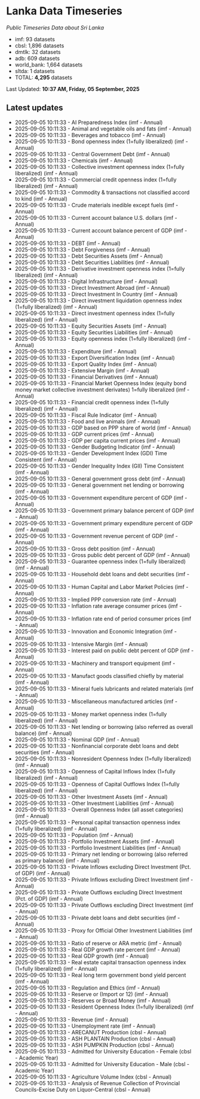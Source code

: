# Lanka Data Timeseries
*Public Timeseries Data about Sri Lanka*

* imf: 93 datasets
* cbsl: 1,896 datasets
* dmtlk: 32 datasets
* adb: 609 datasets
* world_bank: 1,664 datasets
* sltda: 1 datasets
* TOTAL: **4,295** datasets

Last Updated: **10:37 AM, Friday, 05 September, 2025**

## Latest updates

* 2025-09-05 10:11:33 - AI Preparedness Index (imf - Annual)
* 2025-09-05 10:11:33 - Animal and vegetable oils and fats (imf - Annual)
* 2025-09-05 10:11:33 - Beverages and tobacco (imf - Annual)
* 2025-09-05 10:11:33 - Bond openness index (1=fully liberalized) (imf - Annual)
* 2025-09-05 10:11:33 - Central Government Debt (imf - Annual)
* 2025-09-05 10:11:33 - Chemicals (imf - Annual)
* 2025-09-05 10:11:33 - Collective investment openness index (1=fully liberalized) (imf - Annual)
* 2025-09-05 10:11:33 - Commercial credit openness index (1=fully liberalized) (imf - Annual)
* 2025-09-05 10:11:33 - Commodity & transactions not classified accord to kind (imf - Annual)
* 2025-09-05 10:11:33 - Crude materials inedible except fuels (imf - Annual)
* 2025-09-05 10:11:33 - Current account balance U.S. dollars (imf - Annual)
* 2025-09-05 10:11:33 - Current account balance percent of GDP (imf - Annual)
* 2025-09-05 10:11:33 - DEBT (imf - Annual)
* 2025-09-05 10:11:33 - Debt Forgiveness (imf - Annual)
* 2025-09-05 10:11:33 - Debt Securities Assets (imf - Annual)
* 2025-09-05 10:11:33 - Debt Securities Liabilities (imf - Annual)
* 2025-09-05 10:11:33 - Derivative investment openness index (1=fully liberalized) (imf - Annual)
* 2025-09-05 10:11:33 - Digital Infrastructure (imf - Annual)
* 2025-09-05 10:11:33 - Direct Investment Abroad (imf - Annual)
* 2025-09-05 10:11:33 - Direct Investment In Country (imf - Annual)
* 2025-09-05 10:11:33 - Direct investment liquidation openness index (1=fully liberalized) (imf - Annual)
* 2025-09-05 10:11:33 - Direct investment openness index (1=fully liberalized) (imf - Annual)
* 2025-09-05 10:11:33 - Equity Securities Assets (imf - Annual)
* 2025-09-05 10:11:33 - Equity Securities Liabilities (imf - Annual)
* 2025-09-05 10:11:33 - Equity openness index (1=fully liberalized) (imf - Annual)
* 2025-09-05 10:11:33 - Expenditure (imf - Annual)
* 2025-09-05 10:11:33 - Export Diversification Index (imf - Annual)
* 2025-09-05 10:11:33 - Export Quality Index (imf - Annual)
* 2025-09-05 10:11:33 - Extensive Margin (imf - Annual)
* 2025-09-05 10:11:33 - Financial Derivatives (imf - Annual)
* 2025-09-05 10:11:33 - Financial Market Openness Index (equity bond money market collective investment derivates) 1=fully liberalized (imf - Annual)
* 2025-09-05 10:11:33 - Financial credit openness index (1=fully liberalized) (imf - Annual)
* 2025-09-05 10:11:33 - Fiscal Rule Indicator (imf - Annual)
* 2025-09-05 10:11:33 - Food and live animals (imf - Annual)
* 2025-09-05 10:11:33 - GDP based on PPP share of world (imf - Annual)
* 2025-09-05 10:11:33 - GDP current prices (imf - Annual)
* 2025-09-05 10:11:33 - GDP per capita current prices (imf - Annual)
* 2025-09-05 10:11:33 - Gender Budgeting Indicator (imf - Annual)
* 2025-09-05 10:11:33 - Gender Development Index (GDI) Time Consistent (imf - Annual)
* 2025-09-05 10:11:33 - Gender Inequality Index (GII) Time Consistent (imf - Annual)
* 2025-09-05 10:11:33 - General government gross debt (imf - Annual)
* 2025-09-05 10:11:33 - General government net lending or borrowing (imf - Annual)
* 2025-09-05 10:11:33 - Government expenditure percent of GDP (imf - Annual)
* 2025-09-05 10:11:33 - Government primary balance percent of GDP (imf - Annual)
* 2025-09-05 10:11:33 - Government primary expenditure percent of GDP (imf - Annual)
* 2025-09-05 10:11:33 - Government revenue percent of GDP (imf - Annual)
* 2025-09-05 10:11:33 - Gross debt position (imf - Annual)
* 2025-09-05 10:11:33 - Gross public debt percent of GDP (imf - Annual)
* 2025-09-05 10:11:33 - Guarantee openness index (1=fully liberalized) (imf - Annual)
* 2025-09-05 10:11:33 - Household debt loans and debt securities (imf - Annual)
* 2025-09-05 10:11:33 - Human Capital and Labor Market Policies (imf - Annual)
* 2025-09-05 10:11:33 - Implied PPP conversion rate (imf - Annual)
* 2025-09-05 10:11:33 - Inflation rate average consumer prices (imf - Annual)
* 2025-09-05 10:11:33 - Inflation rate end of period consumer prices (imf - Annual)
* 2025-09-05 10:11:33 - Innovation and Economic Integration (imf - Annual)
* 2025-09-05 10:11:33 - Intensive Margin (imf - Annual)
* 2025-09-05 10:11:33 - Interest paid on public debt percent of GDP (imf - Annual)
* 2025-09-05 10:11:33 - Machinery and transport equipment (imf - Annual)
* 2025-09-05 10:11:33 - Manufact goods classified chiefly by material (imf - Annual)
* 2025-09-05 10:11:33 - Mineral fuels lubricants and related materials (imf - Annual)
* 2025-09-05 10:11:33 - Miscellaneous manufactured articles (imf - Annual)
* 2025-09-05 10:11:33 - Money market openness index (1=fully liberalized) (imf - Annual)
* 2025-09-05 10:11:33 - Net lending or borrowing (also referred as overall balance) (imf - Annual)
* 2025-09-05 10:11:33 - Nominal GDP (imf - Annual)
* 2025-09-05 10:11:33 - Nonfinancial corporate debt loans and debt securities (imf - Annual)
* 2025-09-05 10:11:33 - Nonresident Openness Index (1=fully liberalized) (imf - Annual)
* 2025-09-05 10:11:33 - Openness of Capital Inflows Index (1=fully liberalized) (imf - Annual)
* 2025-09-05 10:11:33 - Openness of Capital Outflows Index (1=fully liberalized) (imf - Annual)
* 2025-09-05 10:11:33 - Other Investment Assets (imf - Annual)
* 2025-09-05 10:11:33 - Other Investment Liabilities (imf - Annual)
* 2025-09-05 10:11:33 - Overall Openness Index (all asset categories) (imf - Annual)
* 2025-09-05 10:11:33 - Personal capital transaction openness index (1=fully liberalized) (imf - Annual)
* 2025-09-05 10:11:33 - Population (imf - Annual)
* 2025-09-05 10:11:33 - Portfolio Investment Assets (imf - Annual)
* 2025-09-05 10:11:33 - Portfolio Investment Liabilities (imf - Annual)
* 2025-09-05 10:11:33 - Primary net lending or borrowing (also referred as primary balance) (imf - Annual)
* 2025-09-05 10:11:33 - Private Inflows excluding Direct Investment (Pct. of GDP) (imf - Annual)
* 2025-09-05 10:11:33 - Private Inflows excluding Direct Investment (imf - Annual)
* 2025-09-05 10:11:33 - Private Outflows excluding Direct Investment (Pct. of GDP) (imf - Annual)
* 2025-09-05 10:11:33 - Private Outflows excluding Direct Investment (imf - Annual)
* 2025-09-05 10:11:33 - Private debt loans and debt securities (imf - Annual)
* 2025-09-05 10:11:33 - Proxy for Official Other Investment Liabilities (imf - Annual)
* 2025-09-05 10:11:33 - Ratio of reserve or ARA metric (imf - Annual)
* 2025-09-05 10:11:33 - Real GDP growth rate percent (imf - Annual)
* 2025-09-05 10:11:33 - Real GDP growth (imf - Annual)
* 2025-09-05 10:11:33 - Real estate capital transaction openness index (1=fully liberalized) (imf - Annual)
* 2025-09-05 10:11:33 - Real long term government bond yield percent (imf - Annual)
* 2025-09-05 10:11:33 - Regulation and Ethics (imf - Annual)
* 2025-09-05 10:11:33 - Reserve or (Import or 12) (imf - Annual)
* 2025-09-05 10:11:33 - Reserves or Broad Money (imf - Annual)
* 2025-09-05 10:11:33 - Resident Openness Index (1=fully liberalized) (imf - Annual)
* 2025-09-05 10:11:33 - Revenue (imf - Annual)
* 2025-09-05 10:11:33 - Unemployment rate (imf - Annual)
* 2025-09-05 10:11:33 - ARECANUT Production (cbsl - Annual)
* 2025-09-05 10:11:33 - ASH PLANTAIN Production (cbsl - Annual)
* 2025-09-05 10:11:33 - ASH PUMPKIN Production (cbsl - Annual)
* 2025-09-05 10:11:33 - Admitted for University Education - Female (cbsl - Academic Year)
* 2025-09-05 10:11:33 - Admitted for University Education - Male (cbsl - Academic Year)
* 2025-09-05 10:11:33 - Agriculture Volume Index (cbsl - Annual)
* 2025-09-05 10:11:33 - Analysis of Revenue Collection of Provincial Councils-Excise Duty on Liquor-Central (cbsl - Annual)